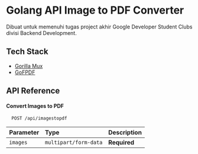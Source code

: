 # Golang API Image to PDF Converter

Dibuat untuk memenuhi tugas project akhir Google Developer Student Clubs divisi Backend Development.

## Tech Stack

- [Gorilla Mux](https://pkg.go.dev/github.com/gorilla/mux)
- [GoFPDF](https://github.com/jung-kurt/gofpdf)

## API Reference

#### Convert Images to PDF

```http
  POST /api/imagestopdf
```

| Parameter | Type                  | Description  |
| :-------- | :-------------------- | :----------- |
| `images`  | `multipart/form-data` | **Required** |
